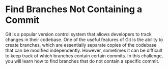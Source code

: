 # Find Branches Not Containing a Commit

Git is a popular version control system that allows developers to track changes in their codebase. One of the useful features of Git is the ability to create branches, which are essentially separate copies of the codebase that can be modified independently. However, sometimes it can be difficult to keep track of which branches contain certain commits. In this challenge, you will learn how to find branches that do not contain a specific commit.


